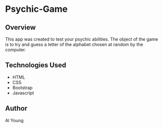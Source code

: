 # Psychic-Game


## Overview

This app was created to test your psychic abilities.  The object of the game is to try and guess a letter of the alphabet chosen at random by the computer. 

## Technologies Used

- HTML
- CSS
- Bootstrap
- Javascript

## Author

Al Young
